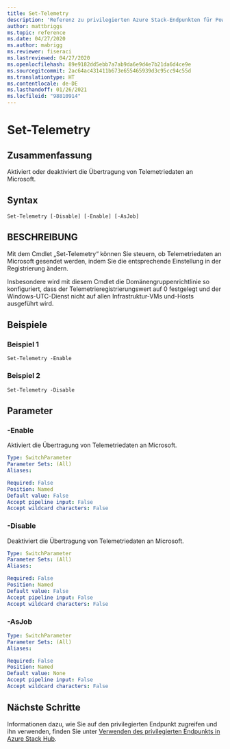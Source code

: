 ```yaml
---
title: Set-Telemetry
description: 'Referenz zu privilegierten Azure Stack-Endpunkten für PowerShell: Set-Telemetry'
author: mattbriggs
ms.topic: reference
ms.date: 04/27/2020
ms.author: mabrigg
ms.reviewer: fiseraci
ms.lastreviewed: 04/27/2020
ms.openlocfilehash: 89e9182dd5ebb7a7ab9da6e9d4e7b21da6d4ce9e
ms.sourcegitcommit: 2ac64ac431411b673e655465939d3c95cc94c55d
ms.translationtype: HT
ms.contentlocale: de-DE
ms.lasthandoff: 01/26/2021
ms.locfileid: "98810914"
---
```

# <a name="set-telemetry"></a>Set-Telemetry

## <a name="synopsis"></a>Zusammenfassung
Aktiviert oder deaktiviert die Übertragung von Telemetriedaten an Microsoft.

## <a name="syntax"></a>Syntax

```
Set-Telemetry [-Disable] [-Enable] [-AsJob]
```

## <a name="description"></a>BESCHREIBUNG
Mit dem Cmdlet „Set-Telemetry“ können Sie steuern, ob Telemetriedaten an Microsoft gesendet werden, indem Sie die entsprechende Einstellung in der Registrierung ändern.

Insbesondere wird mit diesem Cmdlet die Domänengruppenrichtlinie so konfiguriert, dass der Telemetrieregistrierungswert auf 0 festgelegt und der Windows-UTC-Dienst nicht auf allen Infrastruktur-VMs und-Hosts ausgeführt wird.

## <a name="examples"></a>Beispiele

### <a name="example-1"></a>Beispiel 1
```
Set-Telemetry -Enable
```

### <a name="example-2"></a>Beispiel 2
```
Set-Telemetry -Disable
```

## <a name="parameters"></a>Parameter

### <a name="-enable"></a>-Enable
Aktiviert die Übertragung von Telemetriedaten an Microsoft.

```yaml
Type: SwitchParameter
Parameter Sets: (All)
Aliases:

Required: False
Position: Named
Default value: False
Accept pipeline input: False
Accept wildcard characters: False
```

### <a name="-disable"></a>-Disable
Deaktiviert die Übertragung von Telemetriedaten an Microsoft.

```yaml
Type: SwitchParameter
Parameter Sets: (All)
Aliases:

Required: False
Position: Named
Default value: False
Accept pipeline input: False
Accept wildcard characters: False
```

### <a name="-asjob"></a>-AsJob


```yaml
Type: SwitchParameter
Parameter Sets: (All)
Aliases:

Required: False
Position: Named
Default value: None
Accept pipeline input: False
Accept wildcard characters: False
```

## <a name="next-steps"></a>Nächste Schritte

Informationen dazu, wie Sie auf den privilegierten Endpunkt zugreifen und ihn verwenden, finden Sie unter [Verwenden des privilegierten Endpunkts in Azure Stack Hub](../../operator/azure-stack-privileged-endpoint.md).
